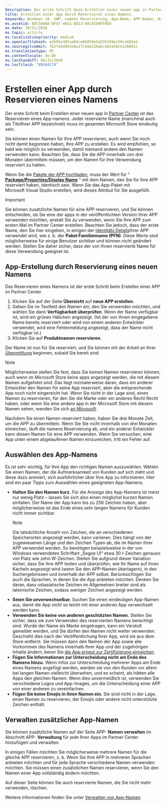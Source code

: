 ```yaml
---
Description: Der erste Schritt beim Erstellen einer neuen app in Partner Center ist das Reservieren eines App-namens. In diesem Thema wird erläutert, wie Sie App-Namen reservieren. Es enthält einige Vorschläge zur Wahl aussagekräftiger App-Namen.
title: Erstellen einer App durch Reservieren eines Namens
keywords: Windows 10, UWP, namens Reservierung, App-Name, APP-Namen, Namen, Produktname, Benennung, reservierter Name, Titel, Namen, Titel
ms.assetid: 6DC58A9A-DF47-4652-8D13-0AC9289F5950
ms.date: 10/31/2018
ms.topic: article
ms.localizationpriority: medium
ms.openlocfilehash: e2b95e30faa64ce6507de5a57b350ec59ca683e1
ms.sourcegitcommit: 7b2febddb3e8a17c9ab158abcdd2a59ce126661c
ms.translationtype: MT
ms.contentlocale: de-DE
ms.lasthandoff: 08/31/2020
ms.locfileid: "89164174"
---
```

# <a name="create-your-app-by-reserving-a-name"></a>Erstellen einer App durch Reservieren eines Namens

Der erste Schritt beim Erstellen einer neuen app in [Partner Center](https://partner.microsoft.com/dashboard) ist das Reservieren eines App-namens. Jeder reservierte Name (manchmal auch als *Titel*Ihrer APP bezeichnet) muss im gesamten Microsoft Store eindeutig sein.

Sie können einen Namen für Ihre APP reservieren, auch wenn Sie noch nicht damit begonnen haben, Ihre APP zu erstellen. Es wird empfohlen, so bald wie möglich zu verwenden, damit niemand andere den Namen verwenden kann. Beachten Sie, dass Sie die APP innerhalb von drei Monaten übermitteln müssen, um den Namen für ihre Verwendung reserviert zu halten.

Wenn Sie die [Pakete der APP hochladen](upload-app-packages.md), muss der Wert für " [**Package/Properties/Display Name**](/uwp/schemas/appxpackage/uapmanifestschema/element-displayname) " mit dem Namen, den Sie für Ihre APP reserviert haben, identisch sein. Wenn Sie das App-Paket mit Microsoft Visual Studio erstellen, wird dieses Attribut für Sie ausgefüllt.

> [!IMPORTANT]
> Sie können zusätzliche Namen für eine APP reservieren, und Sie können entscheiden, ob Sie eine der apps in der veröffentlichten Version Ihrer APP verwenden möchten, anstatt Sie zu verwenden, wenn Sie Ihre APP zum ersten Mal im Partner Center erstellen. Beachten Sie jedoch, dass der erste Name, den Sie hier eingeben, in einigen der [Identitäts Details](view-app-identity-details.md)Ihrer APP verwendet wird, wie z. b. der **Paket Familienname (PFN)**. Diese Werte sind möglicherweise für einige Benutzer sichtbar und können nicht geändert werden. Stellen Sie daher sicher, dass der von Ihnen reservierte Name für diese Verwendung geeignet ist.


## <a name="create-your-app-by-reserving-a-new-name"></a>App-Erstellung durch Reservierung eines neuen Namens

Das Reservieren eines Namens ist der erste Schritt beim Erstellen einer APP im Partner Center. 

1.  Klicken Sie auf der Seite **Übersicht** auf **neue APP erstellen**.
2.  Geben Sie im Textfeld den Namen ein, den Sie verwenden möchten, und wählen Sie dann **Verfügbarkeit überprüfen**. Wenn der Name verfügbar ist, wird ein grünes Häkchen angezeigt. (Ist der von Ihnen eingegebene Name bereits reserviert oder wird von einem anderen Entwickler verwendet, wird eine Fehlermeldung angezeigt, dass der Name nicht verfügbar ist.)
3.  Klicken Sie auf **Produktnamen reservieren**.

Der Name ist nun für Sie reserviert, und Sie können mit der Arbeit an Ihrer [Übermittlung](app-submissions.md) beginnen, sobald Sie bereit sind. 

> [!NOTE]
> Möglicherweise stellen Sie fest, dass Sie keinen Namen reservieren können, auch wenn im Microsoft Store keine apps angezeigt werden, die mit diesem Namen aufgelistet sind. Das liegt normalerweise daran, dass ein anderer Entwickler den Namen für seine App reserviert, aber die entsprechende App noch nicht eingereicht hat. Wenn Sie nicht in der Lage sind, einen Namen zu reservieren, für den Sie die Marke oder ein anderes Recht Recht haben, oder wenn Sie eine andere app in der Microsoft Store mit diesem Namen sehen, wenden Sie sich [an Microsoft](https://www.microsoft.com/info/cpyrtInfrg.html).

Nachdem Sie einen Namen reserviert haben, haben Sie drei Monate Zeit, um die APP zu übermitteln. Wenn Sie Sie nicht innerhalb von drei Monaten einreichen, läuft die namens Reservierung ab, und ein anderer Entwickler kann diesen Namen für eine APP verwenden. Wenn Sie versuchen, eine App unter einem abgelaufenen Namen einzureichen, tritt ein Fehler auf.


## <a name="choosing-your-apps-name"></a>Auswählen des App-Namens

Es ist sehr wichtig, für Ihre App den richtigen Namen auszuwählen. Wählen Sie einen Namen, der die Aufmerksamkeit von Kunden auf sich zieht und diese dazu animiert, sich ausführlicher über Ihre App zu informieren. Hier sind ein paar Tipps zum Auswählen eines geeigneten App-Namens.

-   **Halten Sie den Namen kurz.** Für die Anzeige des App-Namens ist meist nur wenig Platz – lassen Sie sich also einen möglichst kurzen Namen einfallen. Der Name der App kann bis zu 256 Zeichen haben, aber möglicherweise ist das Ende eines sehr langen Namens für Kunden nicht immer sichtbar.
    > [!NOTE]
    > Die tatsächliche Anzahl von Zeichen, die an verschiedenen Speicherorten angezeigt werden, kann variieren. Dies hängt von der zugewiesenen Länge und den Zeichen Typen ab, die im Namen Ihrer APP verwendet werden. So benötigen beispielsweise in der von Windows verwendeten Schriftart „Segoe UI“ etwa 30 I-Zeichen genauso viel Platz wie zehn W-Zeichen. Stellen Sie aufgrund dieser Variation sicher, dass Sie Ihre APP testen und überprüfen, wie Ihr Name auf ihren Kacheln angezeigt wird (wenn Sie den APP-Namen überlagern), in den Suchergebnissen und innerhalb der APP selbst. Berücksichtigen Sie auch die Sprachen, in denen Sie die App anbieten möchten. Denken Sie daran, dass ostasiatische Zeichen im Allgemeinen breiter sind als lateinische Zeichen, sodass weniger Zeichen angezeigt werden.
-   **Seien Sie unverwechselbar.** Suchen Sie einen eindeutigen App-Namen aus, damit die App nicht so leicht mit einer anderen App verwechselt werden kann.
-   **Verwenden Sie keine von anderen geschützten Namen.** Stellen Sie sicher, dass sie zum Verwenden des reservierten Namens berechtigt sind. Wurde der Name als Marke eingetragen, kann ein Verstoß gemeldet werden, und Sie dürfen den Namen nicht weiter verwenden. Geschieht dies nach der Veröffentlichung Ihrer App, wird sie aus dem Store entfernt. Sie müssen dann den Namen der App sowie alle Vorkommen des Namens innerhalb Ihrer App und der zugehörigen Inhalte ändern, bevor Sie [die App erneut zur Zertifizierung einreichen](app-submissions.md).
-   **Fügen Sie Informationen zur Unterscheidung nicht am Ende des Namens hinzu.** Wenn Infos zur Unterscheidung mehrerer Apps am Ende eines Namens angefügt werden, werden sie von den Kunden vor allem bei langen Namen vielleicht übersehen, und es scheint, als hätten alle Apps den gleichen Namen. Wenn dies unvermeidlich ist, verwenden Sie verschiedene Logos und App-Images, um die Unterscheidung einer APP von einer anderen zu vereinfachen.
-   **Fügen Sie keine Emojis in ihren Namen ein.** Sie sind nicht in der Lage, einen Namen zu reservieren, der Emojis oder andere nicht unterstützte Zeichen enthält.


## <a name="manage-additional-app-names"></a>Verwalten zusätzlicher App-Namen

Sie können zusätzliche Namen auf der Seite APP- **Namen verwalten** im Abschnitt APP- **Verwaltung** für jede Ihrer Apps im Partner Center hinzufügen und verwalten.

In einigen Fällen möchten Sie möglicherweise mehrere Namen für die gleiche APP reservieren, z. b. Wenn Sie Ihre APP in mehreren Sprachen anbieten möchten und für jede Sprache verschiedene Namen verwenden möchten. Sie müssen einen zusätzlichen Namen reservieren, wenn Sie den Namen einer App vollständig ändern möchten.

Auf dieser Seite können Sie auch reservierte Namen, die Sie nicht mehr verwenden, löschen.

Weitere Informationen finden Sie unter [Verwalten von App-Namen](manage-app-names.md).

 

 